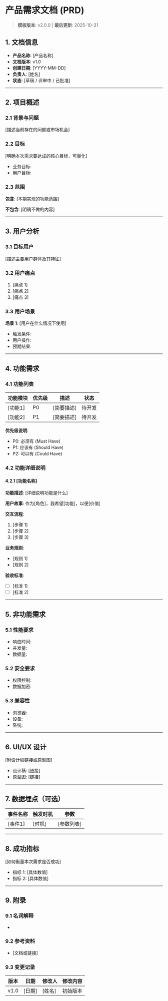 # 产品需求文档 (PRD)

> **模板版本**: v2.0.0 | **最后更新**: 2025-10-31

## 1. 文档信息
- **产品名称**: [产品名称]
- **文档版本**: v1.0
- **创建日期**: [YYYY-MM-DD]
- **负责人**: [姓名]
- **状态**: [草稿 / 评审中 / 已批准]

---

## 2. 项目概述

### 2.1 背景与问题
[描述当前存在的问题或市场机会]

### 2.2 目标
[明确本次需求要达成的核心目标，可量化]

- 业务目标:
- 用户目标:

### 2.3 范围
**包含**: [本期实现的功能范围]

**不包含**: [明确不做的内容]

---

## 3. 用户分析

### 3.1 目标用户
[描述主要用户群体及其特征]

### 3.2 用户痛点
1. [痛点 1]
2. [痛点 2]
3. [痛点 3]

### 3.3 用户场景
**场景 1**: [用户在什么情况下使用]
- 触发条件:
- 用户操作:
- 预期结果:

---

## 4. 功能需求

### 4.1 功能列表
| 功能模块 | 优先级 | 描述 | 状态 |
|---------|--------|------|------|
| [功能1] | P0 | [简要描述] | 待开发 |
| [功能2] | P1 | [简要描述] | 待开发 |

**优先级说明**:
- P0: 必须有 (Must Have)
- P1: 应该有 (Should Have)
- P2: 可以有 (Could Have)

### 4.2 功能详细说明

#### 4.2.1 [功能名称]
**功能描述**: [详细说明功能是什么]

**用户故事**: 作为[角色]，我希望[功能]，以便[价值]

**交互流程**:
1. [步骤 1]
2. [步骤 2]
3. [步骤 3]

**业务规则**:
- [规则 1]
- [规则 2]

**验收标准**:
- [ ] [标准 1]
- [ ] [标准 2]

---

## 5. 非功能需求

### 5.1 性能要求
- 响应时间:
- 并发量:
- 数据量:

### 5.2 安全要求
- 权限控制:
- 数据加密:

### 5.3 兼容性
- 浏览器:
- 设备:
- 系统:

---

## 6. UI/UX 设计
[附设计稿链接或原型图]

- 设计稿: [链接]
- 原型图: [链接]

---

## 7. 数据埋点（可选）
| 事件名称 | 触发时机 | 参数 |
|---------|---------|------|
| [事件1] | [时机] | [参数列表] |

---

## 8. 成功指标
[如何衡量本次需求是否成功]

- 指标 1: [具体数值]
- 指标 2: [具体数值]

---

## 9. 附录

### 9.1 名词解释
- [术语 1]: [解释]

### 9.2 参考资料
- [文档或链接]

### 9.3 变更记录
| 版本 | 日期 | 修改人 | 修改内容 |
|------|------|--------|---------|
| v1.0 | [日期] | [姓名] | 初始版本 |
